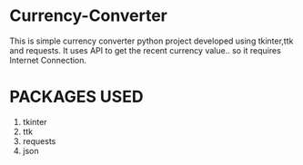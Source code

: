 # Currency-Converter
This is simple currency converter python project developed using tkinter,ttk and requests.
It uses API to get the recent currency value.. so it requires Internet Connection.

# PACKAGES USED 
1) tkinter
2) ttk
3) requests
4) json
